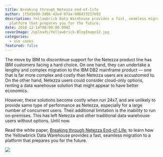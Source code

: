 ```yaml
---
title: Breaking through Netezza end-of-life
author: 1f5d5e99-3d0b-42ed-97aa-986473217b93
description: Yellowbrick Data Warehouse provides a fast, seamless migration to a
  platform that prepares you for the future.
date: 2018-12-14T00:00:00.000Z
coverImage: /uploads/Yellowbrick-BlogImage12.jpg
categories:
  - use cases
featured: false
---
```

The move by IBM to discontinue support for the Netezza product line has IBM customers facing a hard choice. On one hand, they can undertake a lengthy and complex migration to the IBM DB2 mainframe product — one that is far more complex and costly than Netezza users are accustomed to. On the other hand, Netezza users could consider cloud-only options, renting a data warehouse solution that might appear to have better economics.

However, these solutions become costly when run 24x7, and are unlikely to provide same type of performance as Netezza, especially for a large number of concurrent users. Their additional limitation is the inability to run on-premises. This has left Netezza and other traditional data warehouse users without options. Until now.

Read the white paper, [Breaking through Netezza End-of-Life](https://ww2.yellowbrick.com/hubfs/Whitepapers/YB_Migration%20Guide_Netezza.pdf ), to learn how the Yellowbrick Data Warehouse provides a fast, seamless migration to a platform that prepares you for the future. 


[![](/uploads/blog-Netezza-thumbnail-150x150.png)](https://ww2.yellowbrick.com/hubfs/Whitepapers/YB_Migration%20Guide_Netezza.pdf )